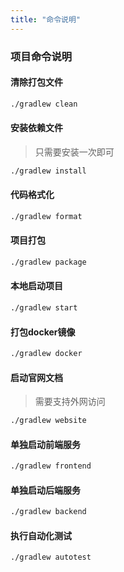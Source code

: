 ```yaml
---
title: "命令说明"
---
```


### 项目命令说明

#### 清除打包文件

```bash
./gradlew clean
```

#### 安装依赖文件

> 只需要安装一次即可

```bash
./gradlew install
```

#### 代码格式化

```bash
./gradlew format
```

#### 项目打包

```bash
./gradlew package
```

#### 本地启动项目

```bash
./gradlew start
```

#### 打包docker镜像

```bash
./gradlew docker
```

#### 启动官网文档

> 需要支持外网访问

```bash
./gradlew website
```

#### 单独启动前端服务

```bash
./gradlew frontend
```

#### 单独启动后端服务

```bash
./gradlew backend
```

#### 执行自动化测试

```bash
./gradlew autotest
```

